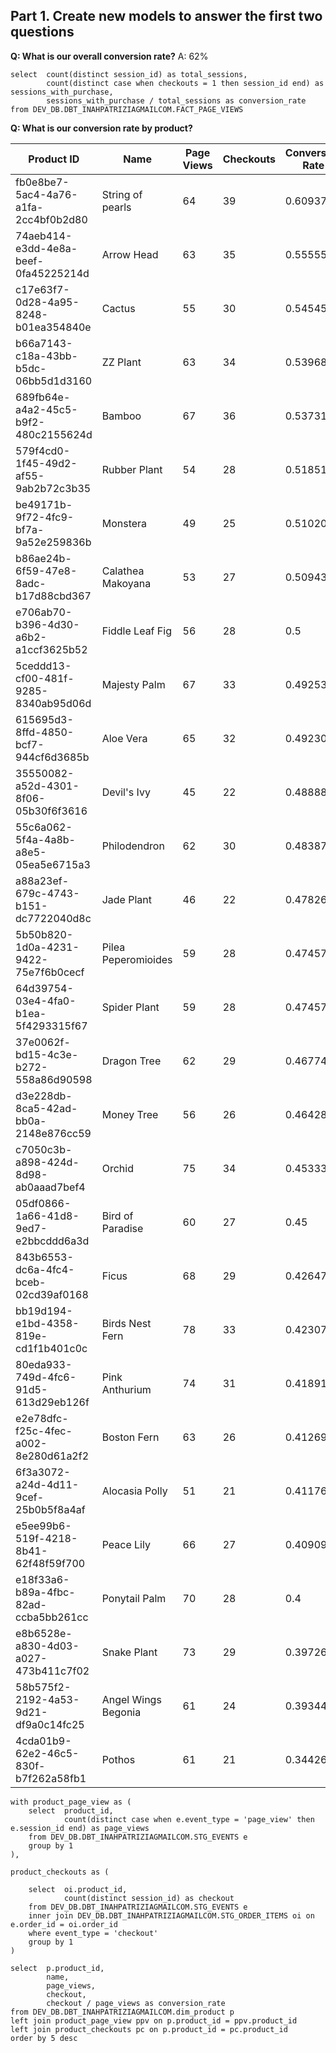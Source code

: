 ## Part 1. Create new models to answer the first two questions

**Q: What is our overall conversion rate?**
  A: 62%
  
    select  count(distinct session_id) as total_sessions,
	        count(distinct case when checkouts = 1 then session_id end) as sessions_with_purchase,
	        sessions_with_purchase / total_sessions as conversion_rate
	from DEV_DB.DBT_INAHPATRIZIAGMAILCOM.FACT_PAGE_VIEWS

**Q: What is our conversion rate by product?**

|  Product ID	|Name  | Page Views | Checkouts | Conversion Rate|
|--|--|--|--|--|
|fb0e8be7-5ac4-4a76-a1fa-2cc4bf0b2d80|String of pearls|64|39|0.609375|
|74aeb414-e3dd-4e8a-beef-0fa45225214d|Arrow Head|63|35|0.555556|
|c17e63f7-0d28-4a95-8248-b01ea354840e|Cactus|55|30|0.545455|
|b66a7143-c18a-43bb-b5dc-06bb5d1d3160|ZZ Plant|63|34|0.539683|
|689fb64e-a4a2-45c5-b9f2-480c2155624d|Bamboo|67|36|0.537313|
|579f4cd0-1f45-49d2-af55-9ab2b72c3b35|Rubber Plant|54|28|0.518519|
|be49171b-9f72-4fc9-bf7a-9a52e259836b|Monstera|49|25|0.510204|
|b86ae24b-6f59-47e8-8adc-b17d88cbd367|Calathea Makoyana|53|27|0.509434|
|e706ab70-b396-4d30-a6b2-a1ccf3625b52|Fiddle Leaf Fig|56|28|0.5|
|5ceddd13-cf00-481f-9285-8340ab95d06d|Majesty Palm|67|33|0.492537|
|615695d3-8ffd-4850-bcf7-944cf6d3685b|Aloe Vera|65|32|0.492308|
|35550082-a52d-4301-8f06-05b30f6f3616|Devil's Ivy|45|22|0.488889|
|55c6a062-5f4a-4a8b-a8e5-05ea5e6715a3|Philodendron|62|30|0.483871|
|a88a23ef-679c-4743-b151-dc7722040d8c|Jade Plant|46|22|0.478261|
|5b50b820-1d0a-4231-9422-75e7f6b0cecf|Pilea Peperomioides|59|28|0.474576|
|64d39754-03e4-4fa0-b1ea-5f4293315f67|Spider Plant|59|28|0.474576|
|37e0062f-bd15-4c3e-b272-558a86d90598|Dragon Tree|62|29|0.467742|
|d3e228db-8ca5-42ad-bb0a-2148e876cc59|Money Tree|56|26|0.464286|
|c7050c3b-a898-424d-8d98-ab0aaad7bef4|Orchid|75|34|0.453333|
|05df0866-1a66-41d8-9ed7-e2bbcddd6a3d|Bird of Paradise|60|27|0.45|
|843b6553-dc6a-4fc4-bceb-02cd39af0168|Ficus|68|29|0.426471|
|bb19d194-e1bd-4358-819e-cd1f1b401c0c|Birds Nest Fern|78|33|0.423077|
|80eda933-749d-4fc6-91d5-613d29eb126f|Pink Anthurium|74|31|0.418919|
|e2e78dfc-f25c-4fec-a002-8e280d61a2f2|Boston Fern|63|26|0.412698|
|6f3a3072-a24d-4d11-9cef-25b0b5f8a4af|Alocasia Polly|51|21|0.411765|
|e5ee99b6-519f-4218-8b41-62f48f59f700|Peace Lily|66|27|0.409091|
|e18f33a6-b89a-4fbc-82ad-ccba5bb261cc|Ponytail Palm|70|28|0.4|
|e8b6528e-a830-4d03-a027-473b411c7f02|Snake Plant|73|29|0.39726|
|58b575f2-2192-4a53-9d21-df9a0c14fc25|Angel Wings Begonia|61|24|0.393443|
|4cda01b9-62e2-46c5-830f-b7f262a58fb1|Pothos|61|21|0.344262|



    with product_page_view as (
        select  product_id, 
                count(distinct case when e.event_type = 'page_view' then e.session_id end) as page_views
        from DEV_DB.DBT_INAHPATRIZIAGMAILCOM.STG_EVENTS e
        group by 1
    ),
    
    product_checkouts as (
    
	    select  oi.product_id, 
	            count(distinct session_id) as checkout
	    from DEV_DB.DBT_INAHPATRIZIAGMAILCOM.STG_EVENTS e
	    inner join DEV_DB.DBT_INAHPATRIZIAGMAILCOM.STG_ORDER_ITEMS oi on e.order_id = oi.order_id
	    where event_type = 'checkout'
	    group by 1
    )
    
    select  p.product_id,
            name,
            page_views,
            checkout,
            checkout / page_views as conversion_rate
    from DEV_DB.DBT_INAHPATRIZIAGMAILCOM.dim_product p
    left join product_page_view ppv on p.product_id = ppv.product_id
    left join product_checkouts pc on p.product_id = pc.product_id
    order by 5 desc
